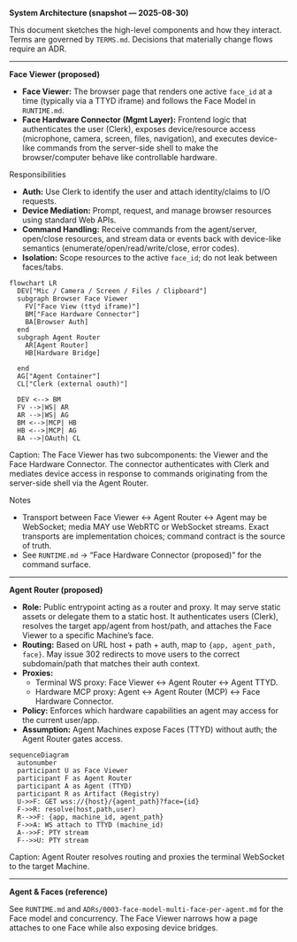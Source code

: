 **System Architecture (snapshot — 2025-08-30)**

This document sketches the high-level components and how they interact. Terms are governed by
`TERMS.md`. Decisions that materially change flows require an ADR.

---

**Face Viewer (proposed)**

- **Face Viewer:** The browser page that renders one active `face_id` at a time (typically via a
  TTYD iframe) and follows the Face Model in `RUNTIME.md`.
- **Face Hardware Connector (Mgmt Layer):** Frontend logic that authenticates the user (Clerk),
  exposes device/resource access (microphone, camera, screen, files, navigation), and executes
  device-like commands from the server-side shell to make the browser/computer behave like
  controllable hardware.

Responsibilities

- **Auth:** Use Clerk to identify the user and attach identity/claims to I/O requests.
- **Device Mediation:** Prompt, request, and manage browser resources using standard Web APIs.
- **Command Handling:** Receive commands from the agent/server, open/close resources, and stream
  data or events back with device-like semantics (enumerate/open/read/write/close, error codes).
- **Isolation:** Scope resources to the active `face_id`; do not leak between faces/tabs.

```mermaid
flowchart LR
  DEV["Mic / Camera / Screen / Files / Clipboard"]
  subgraph Browser Face Viewer
    FV["Face View (ttyd iframe)"]
    BM["Face Hardware Connector"]
    BA[Browser Auth]
  end
  subgraph Agent Router
    AR[Agent Router]
    HB[Hardware Bridge]

  end
  AG["Agent Container"]
  CL["Clerk (external oauth)"]

  DEV <--> BM
  FV -->|WS| AR
  AR -->|WS| AG
  BM <-->|MCP| HB
  HB <-->|MCP| AG
  BA -->|OAuth| CL
```

Caption: The Face Viewer has two subcomponents: the Viewer and the Face Hardware Connector. The
connector authenticates with Clerk and mediates device access in response to commands originating
from the server-side shell via the Agent Router.

Notes

- Transport between Face Viewer ↔ Agent Router ↔ Agent may be WebSocket; media MAY use WebRTC or
  WebSocket streams. Exact transports are implementation choices; command contract is the source of
  truth.
- See `RUNTIME.md` → “Face Hardware Connector (proposed)” for the command surface.

---

**Agent Router (proposed)**

- **Role:** Public entrypoint acting as a router and proxy. It may serve static assets or delegate
  them to a static host. It authenticates users (Clerk), resolves the target app/agent from
  host/path, and attaches the Face Viewer to a specific Machine’s face.
- **Routing:** Based on URL host + path + auth, map to `{app, agent_path, face}`. May issue 302
  redirects to move users to the correct subdomain/path that matches their auth context.
- **Proxies:**
  - Terminal WS proxy: Face Viewer ↔ Agent Router ↔ Agent TTYD.
  - Hardware MCP proxy: Agent ↔ Agent Router (MCP) ↔ Face Hardware Connector.
- **Policy:** Enforces which hardware capabilities an agent may access for the current user/app.
- **Assumption:** Agent Machines expose Faces (TTYD) without auth; the Agent Router gates access.

```mermaid
sequenceDiagram
  autonumber
  participant U as Face Viewer
  participant F as Agent Router
  participant A as Agent (TTYD)
  participant R as Artifact (Registry)
  U->>F: GET wss://{host}/{agent_path}?face={id}
  F->>R: resolve(host,path,user)
  R-->>F: {app, machine_id, agent_path}
  F->>A: WS attach to TTYD (machine_id)
  A-->>F: PTY stream
  F-->>U: PTY stream
```

Caption: Agent Router resolves routing and proxies the terminal WebSocket to the target Machine.

---

**Agent & Faces (reference)**

See `RUNTIME.md` and `ADRs/0003-face-model-multi-face-per-agent.md` for the Face model and
concurrency. The Face Viewer narrows how a page attaches to one Face while also exposing device
bridges.
